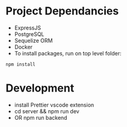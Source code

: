 Project Dependancies
===============
- ExpressJS
- PostgreSQL
- Sequelize ORM
- Docker
- To install packages, run on top level folder:

```
npm install
```

Development
===============
- install Prettier vscode extension
- cd server && npm run dev
- OR npm run backend
